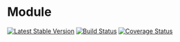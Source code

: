 # Module
[![Latest Stable Version](https://poser.pugx.org/iagafonov/mymodule/v/stable)](https://packagist.org/packages/iagafonov/iagafonov)
[![Build Status](https://travis-ci.org/IVAgafonov/MyModule.svg?branch=master)](https://travis-ci.org/IVAgafonov/MyModule)
[![Coverage Status](https://coveralls.io/repos/github/IVAgafonov/MyModule/badge.svg?branch=master)](https://coveralls.io/github/IVAgafonov/MyModule?branch=master)
